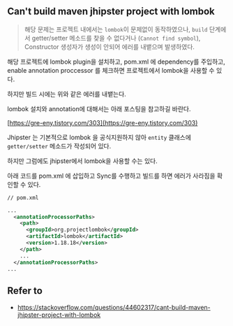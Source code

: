 ## Can't build maven jhipster project with lombok

> 해당 문제는 프로젝트 내에서는 `lombok`이 문제없이 동작하였으나, `build` 단계에서 getter/setter 메소드를 찾을 수 없다거나 (`Cannot find symbol`), Constructor 생성자가 생성이 안되어 에러를 내뱉으며 발생하였다.

해당 프로젝트에 lombok plugin을 설치하고, pom.xml 에 dependency를 주입하고, enable annotation proccessor 를 체크하면 프로젝트에서 lombok을 사용할 수 있다.

하지만 빌드 시에는 위와 같은 에러를 내뱉는다.

lombok 설치와 annotation에 대해서는 아래 포스팅을 참고하길 바란다.

[https://gre-eny.tistory.com/303﻿](https://gre-eny.tistory.com/303)



Jhipster 는 기본적으로 lombok 을 공식지원하지 않아 `entity` 클래스에 `getter/setter` 메소드가 작성되어 있다.

하지만 그럼에도 jhipster에서 lombok을 사용할 수는 있다.

아래 코드를 pom.xml 에 삽입하고 Sync를 수행하고 빌드를 하면 에러가 사라짐을 확인할 수 있다.

```xml
// pom.xml

...
  <annotationProcessorPaths>
    <path>
      <groupId>org.projectlombok</groupId>
      <artifactId>lombok</artifactId>
      <version>1.18.18</version>
    </path>
    ...
  </annotationProcessorPaths>
...
```



## Refer to

- https://stackoverflow.com/questions/44602317/cant-build-maven-jhipster-project-with-lombok

